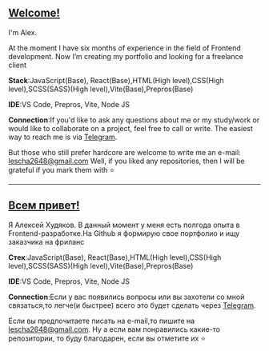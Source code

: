 
## [Welcome!](https://github.com/kto-to26)


I'm Alex.

At the moment I have six months of experience in the field of Frontend development. Now I’m creating my portfolio and looking for a freelance client

**Stack**:JavaScript(Base), React(Base),HTML(High level),CSS(High level),SCSS(SASS)(High level),Vite(Base),Prepros(Base)

**IDE**:VS Code, Prepros, Vite, Node JS

**Connection**:If you'd like to ask any questions about me or my study/work or would like to collaborate on a project, feel free to call or write. The easiest way to reach me is via [Telegram](https://t.me/kto_to2648).

But those who still prefer hardcore are welcome to write me an e-mail: lescha2648@gmail.com
Well, if you liked any repositories, then I will be grateful if you mark them with ⭐️

---

## [Всем привет!](https://github.com/kto-to26)

Я Алексей Худяков. В данный момент у меня есть полгода опыта в Frontend-разработке.На Github я формирую свое портфолио и ищу заказчика на фриланс

**Стек**:JavaScript(Base), React(Base),HTML(High level),CSS(High level),SCSS(SASS)(High level),Vite(Base),Prepros(Base)

**IDE**:VS Code, Prepros, Vite, Node JS

**Connection**:Если у вас появились вопросы или вы захотели со мной связаться,то легче(и быстрее) всего это будет сделать через [Telegram](https://t.me/kto_to2648).

Если вы предпочитаете писать на e-mail,то пишите на lescha2648@gmail.com. Ну а если вам понравились какие-то репозитории, то буду благодарен, если вы отметите их ⭐️
